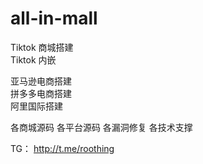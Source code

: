 # all-in-mall
Tiktok 商城搭建  
Tiktok 内嵌

亚马逊电商搭建  
拼多多电商搭建  
阿里国际搭建

各商城源码  各平台源码  各漏洞修复  各技术支撑


TG：  http://t.me/roothing
